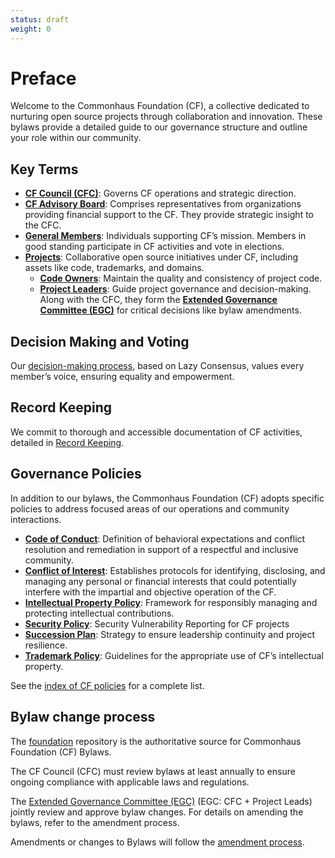 ```yaml
---
status: draft
weight: 0
---
```

# Preface

Welcome to the Commonhaus Foundation (CF), a collective dedicated to nurturing open source projects through collaboration and innovation. These bylaws provide a detailed guide to our governance structure and outline your role within our community.

## Key Terms

- **[CF Council (CFC)][cfc]**: Governs CF operations and strategic direction.
- **[CF Advisory Board][cfab]**: Comprises representatives from organizations providing financial support to the CF. They provide strategic insight to the CFC.
- **[General Members][membership]**: Individuals supporting CF’s mission. Members in good standing participate in CF activities and vote in elections.
- **[Projects][project]**: Collaborative open source initiatives under CF, including assets like code, trademarks, and domains.
    - **[Code Owners][plco]**: Maintain the quality and consistency of project code.
    - **[Project Leaders][plco]**: Guide project governance and decision-making. Along with the CFC, they form the [**Extended Governance Committee (EGC)**][egc] for critical decisions like bylaw amendments.

## Decision Making and Voting

Our [decision-making process][cf-decision-making], based on Lazy Consensus, values every member’s voice, ensuring equality and empowerment.

## Record Keeping

We commit to thorough and accessible documentation of CF activities, detailed in [Record Keeping][records].

## Governance Policies

In addition to our bylaws, the Commonhaus Foundation (CF) adopts specific policies to address focused areas of our operations and community interactions.

- [**Code of Conduct**][policy-coc]: Definition of behavioral expectations and conflict resolution and remediation in support of a respectful and inclusive community.
- [**Conflict of Interest**][policy-coi]: Establishes protocols for identifying, disclosing, and managing any personal or financial interests that could potentially interfere with the impartial and objective operation of the CF.
- [**Intellectual Property Policy**][policy-ip]: Framework for responsibly managing and protecting intellectual contributions.
- [**Security Policy**][policy-sec]: Security Vulnerability Reporting for CF projects
- [**Succession Plan**][policy-sp]: Strategy to ensure leadership continuity and project resilience.
- [**Trademark Policy**][policy-tp]: Guidelines for the appropriate use of CF’s intellectual property.

See the [index of CF policies][policy-index] for a complete list.

## Bylaw change process

The [foundation][] repository is the authoritative source for Commonhaus Foundation (CF) Bylaws.

The CF Council (CFC) must review bylaws at least annually to ensure ongoing compliance with applicable laws and regulations.

The [Extended Governance Committee (EGC)][egc] (EGC: CFC + Project Leads) jointly review and approve bylaw changes. For details on amending the bylaws, refer to the amendment process.

Amendments or changes to Bylaws will follow the [amendment process][].

[amendment process]: ./8-amendments.md
[cf-decision-making]: ./5-decision-making.md
[cfab]: ./4-cf-advisory-board.md
[cfc]: ./3-cf-council.md
[egc]: ./3-cf-council.md#extended-governance-committee-egc
[foundation]: https://github.com/commonhaus/foundation
[membership]: ./2-cf-membership.md#general-members
[plco]: ./2-cf-membership.md#project-leaders-and-code-owners
[policy-index]: ../policies/
[policy-coc]: ../policies/code-of-conduct.md
[policy-coi]: ../policies/conflict-of-interest.md
[policy-ip]: ../policies/ip-policy.md
[policy-sec]: ../policies/
[policy-sp]: ../policies/succession-plan.md
[policy-tp]: ../policies/trademark-policy.md
[project]: ./2-cf-membership.md#projects
[records]: ./6-notice-records.md
